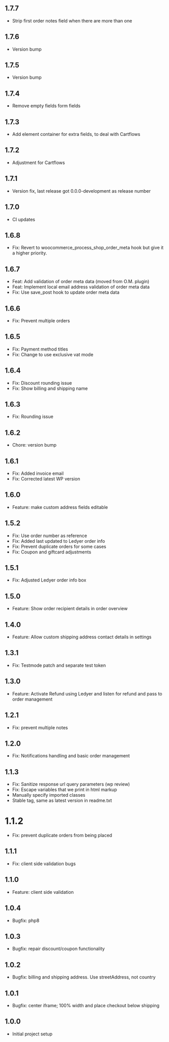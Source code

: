 ## 1.7.7

- Strip first order notes field when there are more than one

## 1.7.6

- Version bump

## 1.7.5

- Version bump

## 1.7.4

- Remove empty fields form fields

## 1.7.3

- Add element container for extra fields, to deal with Cartflows

## 1.7.2

- Adjustment for Cartflows

## 1.7.1

- Version fix, last release got 0.0.0-development as release number

## 1.7.0

- CI updates

## 1.6.8

- Fix: Revert to woocommerce_process_shop_order_meta hook but give it a higher priority.

## 1.6.7

- Feat: Add validation of order meta data (moved from O.M. plugin)
- Feat: Implement local email address validation of order meta data
- Fix: Use save_post hook to update order meta data

## 1.6.6

- Fix: Prevent multiple orders

## 1.6.5

- Fix: Payment method titles
- Fix: Change to use exclusive vat mode

## 1.6.4

- Fix: Discount rounding issue
- Fix: Show billing and shipping name

## 1.6.3

- Fix: Rounding issue

## 1.6.2

- Chore: version bump

## 1.6.1

- Fix: Added invoice email
- Fix: Corrected latest WP version

## 1.6.0

- Feature: make custom address fields editable

## 1.5.2

- Fix: Use order number as reference
- Fix: Added last updated to Ledyer order info
- Fix: Prevent duplicate orders for some cases
- Fix: Coupon and giftcard adjustments

## 1.5.1

- Fix: Adjusted Ledyer order info box

## 1.5.0

- Feature: Show order recipient details in order overview

## 1.4.0

- Feature: Allow custom shipping address contact details in settings

## 1.3.1

- Fix: Testmode patch and separate test token

## 1.3.0

- Feature: Activate Refund using Ledyer and listen for refund and pass to order management

## 1.2.1

- Fix: prevent multiple notes

## 1.2.0

- Fix: Notifications handling and basic order management

## 1.1.3

- Fix: Sanitize response url query parameters (wp review)
- Fix: Escape variables that we print in html markup
- Manually specify imported classes
- Stable tag, same as latest version in readme.txt

# 1.1.2

- Fix: prevent duplicate orders from being placed

## 1.1.1

- Fix: client side validation bugs

## 1.1.0

- Feature: client side validation

## 1.0.4

- Bugfix: php8

## 1.0.3

- Bugfix: repair discount/coupon functionality

## 1.0.2

- Bugfix: billing and shipping address. Use streetAddress, not country

## 1.0.1

- Bugfix: center iframe; 100% width and place checkout below shipping

## 1.0.0

- Initial project setup
